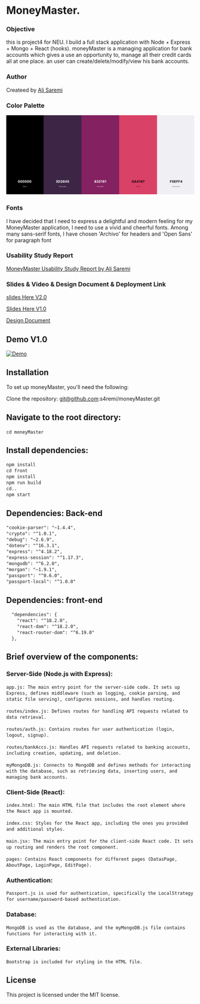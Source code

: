 # MoneyMaster.

### Objective

this is project4 for NEU. I build a full stack application with Node + Express + Mongo + React (hooks). moneyMaster is a managing application for bank accounts which gives a use an opportunity to, manage all their credit cards all at one place. an user can create/delete/modify/view his bank accounts.

### Author

Createed by [Ali Saremi](https://github.com/s4remi)

### Color Palette

![Colo palette](./data/color%20palette.png)

### Fonts

I have decided that I need to express a delightful and modern feeling for my MoneyMaster application, I need to use a vivid and cheerful fonts. Among many sans-serif fonts, I have chosen 'Archivo' for headers and 'Open Sans' for paragraph font

### Usability Study Report

[MoneyMaster Usability Study Report by Ali Saremi](https://docs.google.com/document/d/1AIqcdRl-wnfN80I4XupIXk56O9NsTg4uHPIJM_oSDyA/edit?usp=sharing)

### Slides & Video & Design Document & Deployment Link

[slides Here V2.0](https://docs.google.com/presentation/d/1vutD4xo3GU2k0lXprcuMneBcPIkr2KwSCDDq_WdG2Eo/edit?usp=sharing)

[Slides Here V1.0](https://docs.google.com/presentation/d/1EPZiVV4H_JwtapBzgIOujojJo_Lgmi68OzKlkjXnTdI/edit?usp=sharing)

[Design Document](https://docs.google.com/document/d/1NktV_wv2bf1F0-Ayk9nscXADAFFRC8qYrTxc2s-lNAY/edit?usp=sharing)

## Demo V1.0

[![Demo](https://img.youtube.com/vi/LpvGg0Jy8AY/0.jpg)](https://www.youtube.com/watch?v=LpvGg0Jy8AY)

## Installation

To set up moneyMaster, you'll need the following:

Clone the repository: git@github.com:s4remi/moneyMaster.git

## Navigate to the root directory:

```
cd moneyMaster
```

## Install dependencies:

```
npm install
cd front
npm install
npm run build
cd..
npm start

```

## Dependencies: Back-end

```
"cookie-parser": "~1.4.4",
"crypto": "^1.0.1",
"debug": "~2.6.9",
"dotenv": "^16.3.1",
"express": "^4.18.2",
"express-session": "^1.17.3",
"mongodb": "^6.2.0",
"morgan": "~1.9.1",
"passport": "^0.6.0",
"passport-local": "^1.0.0"

```

## Dependencies: front-end

```
  "dependencies": {
    "react": "^18.2.0",
    "react-dom": "^18.2.0",
    "react-router-dom": "^6.19.0"
  },
```

## Brief overview of the components:

### Server-Side (Node.js with Express):

    app.js: The main entry point for the server-side code. It sets up Express, defines middleware (such as logging, cookie parsing, and static file serving), configures sessions, and handles routing.

    routes/index.js: Defines routes for handling API requests related to data retrieval.

    routes/auth.js: Contains routes for user authentication (login, logout, signup).

    routes/bankAccs.js: Handles API requests related to banking accounts, including creation, updating, and deletion.

    myMongoDB.js: Connects to MongoDB and defines methods for interacting with the database, such as retrieving data, inserting users, and managing bank accounts.

### Client-Side (React):

    index.html: The main HTML file that includes the root element where the React app is mounted.

    index.css: Styles for the React app, including the ones you provided and additional styles.

    main.jsx: The main entry point for the client-side React code. It sets up routing and renders the root component.

    pages: Contains React components for different pages (DatasPage, AboutPage, LoginPage, EditPage).

### Authentication:

    Passport.js is used for authentication, specifically the LocalStrategy for username/password-based authentication.

### Database:

    MongoDB is used as the database, and the myMongoDB.js file contains functions for interacting with it.

### External Libraries:

    Bootstrap is included for styling in the HTML file.

## License

This project is licensed under the MIT license.
